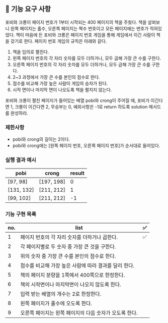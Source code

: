 ## 🚀 기능 요구 사항

포비와 크롱이 페이지 번호가 1부터 시작되는 400 페이지의 책을 주웠다. 책을 살펴보니 왼쪽 페이지는 홀수, 오른쪽 페이지는 짝수 번호이고 모든 페이지에는 번호가 적혀있었다. 책이 마음에 든 포비와 크롱은 페이지 번호 게임을 통해 게임에서 이긴 사람이 책을 갖기로 한다. 페이지 번호 게임의 규칙은 아래와 같다.

1. 책을 임의로 펼친다.
2. 왼쪽 페이지 번호의 각 자리 숫자를 모두 더하거나, 모두 곱해 가장 큰 수를 구한다.
3. 오른쪽 페이지 번호의 각 자리 숫자를 모두 더하거나, 모두 곱해 가장 큰 수를 구한다.
4. 2~3 과정에서 가장 큰 수를 본인의 점수로 한다.
5. 점수를 비교해 가장 높은 사람이 게임의 승자가 된다.
6. 시작 면이나 마지막 면이 나오도록 책을 펼치지 않는다.

포비와 크롱이 펼친 페이지가 들어있는 배열 pobi와 crong이 주어질 때, 포비가 이긴다면 1, 크롱이 이긴다면 2, 무승부는 0, 예외사항은 -1로 return 하도록 solution 메서드를 완성하라.

### 제한사항

- pobi와 crong의 길이는 2이다.
- pobi와 crong에는 [왼쪽 페이지 번호, 오른쪽 페이지 번호]가 순서대로 들어있다.

### 실행 결과 예시

| pobi       | crong      | result |
| ---------- | ---------- | ------ |
| [97, 98]   | [197, 198] | 0      |
| [131, 132] | [211, 212] | 1      |
| [99, 102]  | [211, 212] | -1     |

### 기능 구현 목록

| no. | list                                                   | ✅  |
| --- | ------------------------------------------------------ | --- |
| 1   | 페이지 번호의 각 자리 숫자를 더하거나 곱한다.          | ✅  |
| 2   | 각 페이지별로 두 숫자 중 가장 큰 것을 구한다.          |     |
| 3   | 위의 숫자 중 가장 큰 수를 본인의 점수로 한다.          |     |
| 4   | 점수를 비교해 가장 높은 사람에 따라 결과를 달리 한다.  |     |
| 5   | 책의 페이지 분량을 1쪽에서 400쪽으로 한정한다.         |     |
| 6   | 책의 시작면이나 마지막면이 나오지 않도록 한다.         |     |
| 7   | 입력 받는 배열의 개수는 2로 한정한다.                  |     |
| 8   | 왼쪽 페이지가 홀수에 오도록 한다.                      |     |
| 9   | 오른쪽 페이지는 왼쪽 페이지의 다음 숫자가 오도록 한다. |     |
